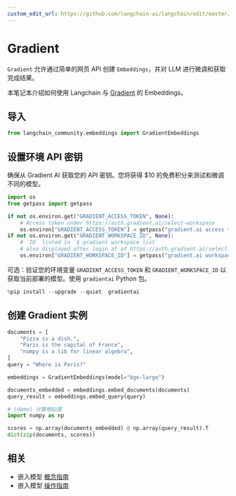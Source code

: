 ```yaml
---
custom_edit_url: https://github.com/langchain-ai/langchain/edit/master/docs/docs/integrations/text_embedding/gradient.ipynb
---
```


# Gradient

`Gradient` 允许通过简单的网页 API 创建 `Embeddings`，并对 LLM 进行微调和获取完成结果。

本笔记本介绍如何使用 Langchain 与 [Gradient](https://gradient.ai/) 的 Embeddings。

## 导入


```python
from langchain_community.embeddings import GradientEmbeddings
```

## 设置环境 API 密钥
确保从 Gradient AI 获取您的 API 密钥。您将获得 $10 的免费积分来测试和微调不同的模型。

```python
import os
from getpass import getpass

if not os.environ.get("GRADIENT_ACCESS_TOKEN", None):
    # Access token under https://auth.gradient.ai/select-workspace
    os.environ["GRADIENT_ACCESS_TOKEN"] = getpass("gradient.ai access token:")
if not os.environ.get("GRADIENT_WORKSPACE_ID", None):
    # `ID` listed in `$ gradient workspace list`
    # also displayed after login at at https://auth.gradient.ai/select-workspace
    os.environ["GRADIENT_WORKSPACE_ID"] = getpass("gradient.ai workspace id:")
```

可选：验证您的环境变量 ```GRADIENT_ACCESS_TOKEN``` 和 ```GRADIENT_WORKSPACE_ID``` 以获取当前部署的模型。使用 `gradientai` Python 包。

```python
%pip install --upgrade --quiet  gradientai
```

## 创建 Gradient 实例


```python
documents = [
    "Pizza is a dish.",
    "Paris is the capital of France",
    "numpy is a lib for linear algebra",
]
query = "Where is Paris?"
```


```python
embeddings = GradientEmbeddings(model="bge-large")

documents_embedded = embeddings.embed_documents(documents)
query_result = embeddings.embed_query(query)
```


```python
# (demo) 计算相似度
import numpy as np

scores = np.array(documents_embedded) @ np.array(query_result).T
dict(zip(documents, scores))
```

## 相关

- 嵌入模型 [概念指南](/docs/concepts/#embedding-models)
- 嵌入模型 [操作指南](/docs/how_to/#embedding-models)